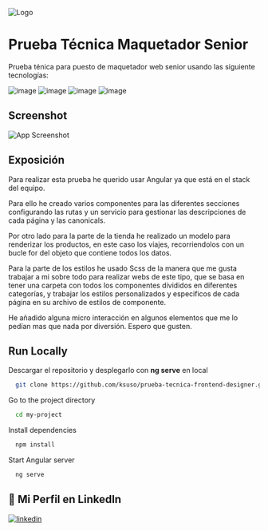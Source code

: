![Logo](https://ksuso.dev/banner-LinkedIn.jpg)

# Prueba Técnica Maquetador Senior
Prueba ténica para puesto de maquetador web senior usando las siguiente tecnologías:

![image](https://img.shields.io/badge/HTML5-E34F26?style=for-the-badge&logo=html5&logoColor=white)
![image](https://img.shields.io/badge/CSS3-1572B6?style=for-the-badge&logo=css3&logoColor=white)
![image](https://img.shields.io/badge/Sass-CC6699?style=for-the-badge&logo=sass&logoColor=white)
![image](https://img.shields.io/badge/Angular-DD0031?style=for-the-badge&logo=angular&logoColor=white)

## Screenshot
![App Screenshot](https://ksuso.dev/imgPrueba.jpg)

## Exposición

Para realizar esta prueba he querido usar Angular ya que está en el stack del equipo.

Para ello he creado varios componentes para las diferentes secciones configurando las rutas y un servicio para gestionar las descripciones de cada página y las canonicals.

Por otro lado para la parte de la tienda he realizado un modelo para renderizar los productos, en este caso los viajes, recorriendolos con un bucle for del objeto que contiene todos los datos.

Para la parte de los estilos he usado Scss de la manera que me gusta trabajar a mi sobre todo para realizar webs de este tipo, que se basa en tener una carpeta con todos los componentes divididos en diferentes categorías, y trabajar los estilos personalizados y especificos de cada página en su archivo de estilos de componente.

He añadido alguna micro interacción en algunos elementos que me lo pedían mas que nada por diversión. Espero que gusten.

## Run Locally

Descargar el repositorio y desplegarlo con **ng serve** en local

```bash
  git clone https://github.com/ksuso/prueba-tecnica-frontend-designer.git
```

Go to the project directory

```bash
  cd my-project
```

Install dependencies

```bash
  npm install
```

Start Angular server 

```bash
  ng serve
```

## 🔗 Mi Perfil en LinkedIn
[![linkedin](https://img.shields.io/badge/linkedin-0A66C2?style=for-the-badge&logo=linkedin&logoColor=white)](https://www.linkedin.com/in/ksuso/)
